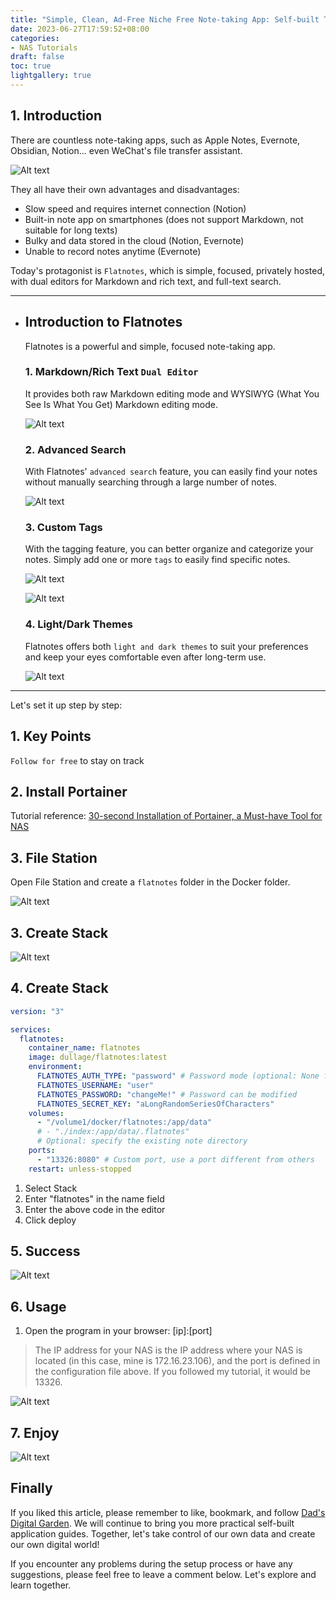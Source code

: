 ```yaml
---
title: "Simple, Clean, Ad-Free Niche Free Note-taking App: Self-built Tutorial for Flatnotes on NAS"
date: 2023-06-27T17:59:52+08:00
categories:
- NAS Tutorials
draft: false
toc: true
lightgallery: true
---
```


## 1. Introduction

There are countless note-taking apps, such as Apple Notes, Evernote, Obsidian, Notion... even WeChat's file transfer assistant.

![Alt text](https://img-nasdaddy.liuxingoo.cn/img/202306060920807.png "Pic")

They all have their own advantages and disadvantages:

- Slow speed and requires internet connection (Notion)
- Built-in note app on smartphones (does not support Markdown, not suitable for long texts)
- Bulky and data stored in the cloud (Notion, Evernote)
- Unable to record notes anytime (Evernote)

Today's protagonist is `Flatnotes`, which is simple, focused, privately hosted, with dual editors for Markdown and rich text, and full-text search.

---

- ## Introduction to Flatnotes

  Flatnotes is a powerful and simple, focused note-taking app.

  ### 1. Markdown/Rich Text `Dual Editor`

  It provides both raw Markdown editing mode and WYSIWYG (What You See Is What You Get) Markdown editing mode.

  ![Alt text](https://img-nasdaddy.liuxingoo.cn/img/202306060923631.png "Pic")


  ### 2. Advanced Search

  With Flatnotes' `advanced search` feature, you can easily find your notes without manually searching through a large number of notes.

  ![Alt text](https://img-nasdaddy.liuxingoo.cn/img/202306060924617.png "Pic")

  ### 3. Custom Tags

  With the tagging feature, you can better organize and categorize your notes. Simply add one or more `tags` to easily find specific notes.

  ![Alt text](https://img-nasdaddy.liuxingoo.cn/img/202306060929248.png "Pic")

  ![Alt text](https://img-nasdaddy.liuxingoo.cn/img/202306060929310.png "Pic")

  ### 4. Light/Dark Themes

  Flatnotes offers both `light and dark themes` to suit your preferences and keep your eyes comfortable even after long-term use.

  ![Alt text](https://img-nasdaddy.liuxingoo.cn/img/202306060930206.png "Pic")

---

Let's set it up step by step:

## 1. Key Points

`Follow for free` to stay on track

## 2. Install Portainer

Tutorial reference:
[30-second Installation of Portainer, a Must-have Tool for NAS](/how-to-install-portainer-in-nas/)

##  3. File Station

Open File Station and create a `flatnotes` folder in the Docker folder.

![Alt text](https://img-nasdaddy.liuxingoo.cn/img/202306060936127.png "Pic")

## 3. Create Stack

![Alt text](https://mariushosting.com/wp-content/uploads/2022/08/1-Synology-Portainer-Add-Stack.png "Pic")

## 4. Create Stack

```yaml
version: "3"

services:
  flatnotes:
    container_name: flatnotes
    image: dullage/flatnotes:latest
    environment:
      FLATNOTES_AUTH_TYPE: "password" # Password mode (optional: None for no password, TOTP)
      FLATNOTES_USERNAME: "user"
      FLATNOTES_PASSWORD: "changeMe!" # Password can be modified
      FLATNOTES_SECRET_KEY: "aLongRandomSeriesOfCharacters"
    volumes:
      - "/volume1/docker/flatnotes:/app/data"
      # - "./index:/app/data/.flatnotes"  
      # Optional: specify the existing note directory
    ports:
      - "13326:8080" # Custom port, use a port different from others
    restart: unless-stopped
```

1. Select Stack
2. Enter "flatnotes" in the name field
3. Enter the above code in the editor
4. Click deploy

## 5. Success

![Alt text](https://mariushosting.com/wp-content/uploads/2023/02/Excalidraw-Synology-NAS-Set-up-3.png "Pic")



## 6. Usage

1. Open the program in your browser: [ip]:[port]

> The IP address for your NAS is the IP address where your NAS is located (in this case, mine is 172.16.23.106), and the port is defined in the configuration file above. If you followed my tutorial, it would be 13326.

![Alt text](https://img-nasdaddy.liuxingoo.cn/img/202306060944832.png "Pic")

## 7. Enjoy

![Alt text](https://img-nasdaddy.liuxingoo.cn/img/202306060944583.png "Pic")

## Finally

If you liked this article, please remember to like, bookmark, and follow [Dad's Digital Garden](https://nasdaddy.com). We will continue to bring you more practical self-built application guides. Together, let's take control of our own data and create our own digital world!

If you encounter any problems during the setup process or have any suggestions, please feel free to leave a comment below. Let's explore and learn together.
